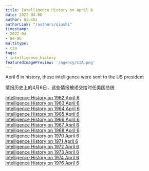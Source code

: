 ```yaml
---
title: Intelligence History on April 6
date: 2022-04-06
author: Qiushi 
authorLink: "/authors/qiushi"
timestamp: 
- 2022-04
- 04-06
multitype: 
- cia
tags: 
- intelligence_history
featuredImagePreview: '/agency/CIA.png'
---
```



April 6 in history, these intelligence were sent to the US president

情报历史上的4月6日，这些情报被递交给时任美国总统

<!--more-->







[Intelligence History on 1962 April 6](/dailybrief/1962-04-06)   
[Intelligence History on 1963 April 6](/dailybrief/1963-04-06)   
[Intelligence History on 1964 April 6](/dailybrief/1964-04-06)   
[Intelligence History on 1965 April 6](/dailybrief/1965-04-06)   
[Intelligence History on 1966 April 6](/dailybrief/1966-04-06)   
[Intelligence History on 1967 April 6](/dailybrief/1967-04-06)   
[Intelligence History on 1968 April 6](/dailybrief/1968-04-06)   
[Intelligence History on 1970 April 6](/dailybrief/1970-04-06)   
[Intelligence History on 1971 April 6](/dailybrief/1971-04-06)   
[Intelligence History on 1972 April 6](/dailybrief/1972-04-06)   
[Intelligence History on 1973 April 6](/dailybrief/1973-04-06)   
[Intelligence History on 1974 April 6](/dailybrief/1974-04-06)   
[Intelligence History on 1976 April 6](/dailybrief/1976-04-06)   
